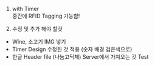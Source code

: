 1. with Timer   
중간에 RFID Tagging 가능함!
 
2. 수정 및 추가 해야 할것
* Wine, 소고기 IMG 넣기
* Timer Design 수정된 것 적용 (숫자 배경 검은색으로)
* 한글 Header file (나눔고딕체) Server에서 가져오는 것 Test
